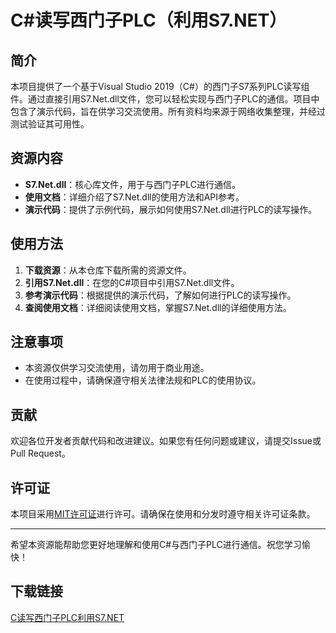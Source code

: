 # C#读写西门子PLC（利用S7.NET）

## 简介
本项目提供了一个基于Visual Studio 2019（C#）的西门子S7系列PLC读写组件。通过直接引用S7.Net.dll文件，您可以轻松实现与西门子PLC的通信。项目中包含了演示代码，旨在供学习交流使用。所有资料均来源于网络收集整理，并经过测试验证其可用性。

## 资源内容
- **S7.Net.dll**：核心库文件，用于与西门子PLC进行通信。
- **使用文档**：详细介绍了S7.Net.dll的使用方法和API参考。
- **演示代码**：提供了示例代码，展示如何使用S7.Net.dll进行PLC的读写操作。

## 使用方法
1. **下载资源**：从本仓库下载所需的资源文件。
2. **引用S7.Net.dll**：在您的C#项目中引用S7.Net.dll文件。
3. **参考演示代码**：根据提供的演示代码，了解如何进行PLC的读写操作。
4. **查阅使用文档**：详细阅读使用文档，掌握S7.Net.dll的详细使用方法。

## 注意事项
- 本资源仅供学习交流使用，请勿用于商业用途。
- 在使用过程中，请确保遵守相关法律法规和PLC的使用协议。

## 贡献
欢迎各位开发者贡献代码和改进建议。如果您有任何问题或建议，请提交Issue或Pull Request。

## 许可证
本项目采用[MIT许可证](LICENSE)进行许可。请确保在使用和分发时遵守相关许可证条款。

---

希望本资源能帮助您更好地理解和使用C#与西门子PLC进行通信。祝您学习愉快！

## 下载链接

[C读写西门子PLC利用S7.NET](https://pan.quark.cn/s/63b13c660fc5)